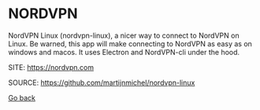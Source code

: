 # NORDVPN

 NordVPN Linux (nordvpn-linux), a nicer way to connect to
 NordVPN on Linux. Be warned, this app will make connecting
 to NordVPN as easy as on windows and macos. 
 It uses Electron and NordVPN-cli under the hood.
 
 SITE: https://nordvpn.com

 SOURCE: https://github.com/martijnmichel/nordvpn-linux

 [Go back](https://portable-linux-apps.github.io/apps.html)
